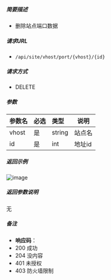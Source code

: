 

    
##### 简要描述

- 删除站点端口数据

##### 请求URL
- ` /api/site/vhost/port/{vhost}/{id} `
  
##### 请求方式
- DELETE 

##### 参数

|参数名|必选|类型|说明|
|:----    |:---|:----- |-----   |
|vhost |是  |string |站点名   |
|id |是  |int |地址id   |

##### 返回示例 

![image](https://user-images.githubusercontent.com/90588289/133775855-d94121c9-3c91-40d0-be4d-5d59fed596fc.png)

##### 返回参数说明 

无

##### 备注 

- **响应码**：
 - 200 成功
 - 204 没内容
 - 401 未授权
 - 403 防火墙限制



